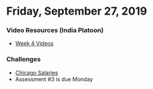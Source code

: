 Friday, September 27, 2019
====================
### Video Resources (India Platoon)
- [Week 4 Videos](https://www.youtube.com/playlist?list=PLu0CiQ7bzwERcfp8HWFYBFLUdP5gP0lRM)

### Challenges
* [Chicago Salaries](https://github.com/indiaplatoon/city-of-chicago)
* Assessment #3 is due Monday
